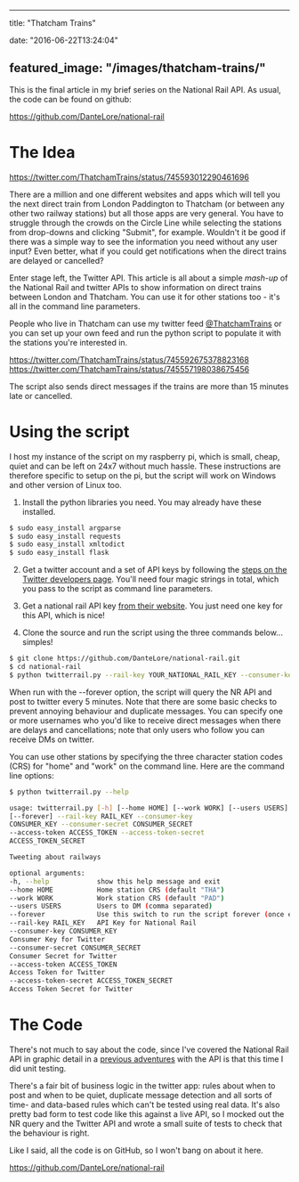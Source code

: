 
---
title: "Thatcham Trains"

date: "2016-06-22T13:24:04"

featured_image: "/images/thatcham-trains/"
---


This is the final article in my brief series on the National Rail API.  As usual, the code can be found on github:

<a href="https://github.com/DanteLore/national-rail">https://github.com/DanteLore/national-rail</a>

# The Idea
https://twitter.com/ThatchamTrains/status/745593012290461696

There are a million and one different websites and apps which will tell you the next direct train from London Paddington to Thatcham (or between any other two railway stations) but all those apps are very general. You have to struggle through the crowds on the Circle Line while selecting the stations from drop-downs and clicking "Submit", for example. Wouldn't it be good if there was a simple way to see the information you need without any user input? Even better, what if you could get notifications when the direct trains are delayed or cancelled?

Enter stage left, the Twitter API. This article is all about a simple *mash-up* of the National Rail and twitter APIs to show information on direct trains between London and Thatcham. You can use it for other stations too - it's all in the command line parameters.

People who live in Thatcham can use my twitter feed <a href="https://twitter.com/ThatchamTrains">@ThatchamTrains</a> or you can set up your own feed and run the python script to populate it with the stations you're interested in.

https://twitter.com/ThatchamTrains/status/745592675378823168
https://twitter.com/ThatchamTrains/status/745557198038675456

The script also sends direct messages if the trains are more than 15 minutes late or cancelled.
# Using the script
I host my instance of the script on my raspberry pi, which is small, cheap, quiet and can be left on 24x7 without much hassle. These instructions are therefore specific to setup on the pi, but the script will work on Windows and other version of Linux too.

1. Install the python libraries you need. You may already have these installed.

```bash
$ sudo easy_install argparse
$ sudo easy_install requests
$ sudo easy_install xmltodict
$ sudo easy_install flask

```
2. Get a twitter account and a set of API keys by following the <a href="https://dev.twitter.com/oauth/overview">steps on the Twitter developers page</a>. You'll need four magic strings in total, which you pass to the script as command line parameters.

3. Get a national rail API key <a href="http://www.nationalrail.co.uk/100296.aspx">from their website</a>. You just need one key for this API, which is nice!

4. Clone the source and run the script using the three commands below... simples!

```bash
$ git clone https://github.com/DanteLore/national-rail.git
$ cd national-rail
$ python twitterrail.py --rail-key YOUR_NATIONAL_RAIL_KEY --consumer-key YOUR_CUST_KEY --consumer-secret YOUR_CUST_SECRET --access-token YOUR_ACCESS_TOKEN --access-token-secret YOUR_ACCESS_TOKEN_SECRET --users YourTwitterName --forever

```
When run with the --forever option, the script will query the NR API and post to twitter every 5 minutes. Note that there are some basic checks to prevent annoying behaviour and duplicate messages. You can specify one or more usernames who you'd like to receive direct messages when there are delays and cancellations; note that only users who follow you can receive DMs on twitter.

You can use other stations by specifying the three character station codes (CRS) for "home" and "work" on the command line. Here are the command line options:

```bash
$ python twitterrail.py --help

usage: twitterrail.py [-h] [--home HOME] [--work WORK] [--users USERS]
[--forever] --rail-key RAIL_KEY --consumer-key
CONSUMER_KEY --consumer-secret CONSUMER_SECRET
--access-token ACCESS_TOKEN --access-token-secret
ACCESS_TOKEN_SECRET

Tweeting about railways

optional arguments:
-h, --help            show this help message and exit
--home HOME           Home station CRS (default "THA")
--work WORK           Work station CRS (default "PAD")
--users USERS         Users to DM (comma separated)
--forever             Use this switch to run the script forever (once ever 5 mins)
--rail-key RAIL_KEY   API Key for National Rail
--consumer-key CONSUMER_KEY
Consumer Key for Twitter
--consumer-secret CONSUMER_SECRET
Consumer Secret for Twitter
--access-token ACCESS_TOKEN
Access Token for Twitter
--access-token-secret ACCESS_TOKEN_SECRET
Access Token Secret for Twitter

```

# The Code
There's not much to say about the code, since I've covered the National Rail API in graphic detail in a <a href="http://logicalgenetics.com/live-train-route-animation/">previous adventures</a> with the API is that this time I did unit testing.

There's a fair bit of business logic in the twitter app: rules about when to post and when to be quiet, duplicate message detection and all sorts of time- and data-based rules which can't be tested using real data. It's also pretty bad form to test code like this against a live API, so I mocked out the NR query and the Twitter API and wrote a small suite of tests to check that the behaviour is right.

Like I said, all the code is on GitHub, so I won't bang on about it here.

<a href="https://github.com/DanteLore/national-rail">https://github.com/DanteLore/national-rail</a>